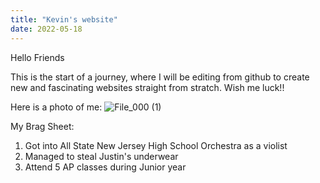 ```yaml
---
title: "Kevin's website"
date: 2022-05-18
---
```


Hello Friends


This is the start of a journey, where I will be editing from github to create new and fascinating websites straight from stratch. Wish me luck!!

Here is a photo of me: ![File_000 (1)](https://user-images.githubusercontent.com/68249652/171632116-ae583009-f2b6-48b9-9553-d135b0b655c4.jpeg)


My Brag Sheet:

1. Got into All State New Jersey High School Orchestra as a violist
2. Managed to steal Justin's underwear
3. Attend 5 AP classes during Junior year

